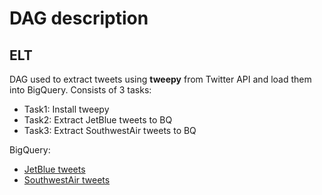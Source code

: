 # DAG description
## ELT

DAG used to extract tweets using **tweepy** from Twitter API and load them into BigQuery. Consists of 3 tasks:
-  Task1: Install tweepy
-  Task2: Extract JetBlue tweets to BQ
-  Task3: Extract SouthwestAir tweets to BQ

BigQuery:
- [JetBlue tweets](https://console.cloud.google.com/bigquery?hl=es&project=refactored-waddle&ws=!1m5!1m4!4m3!1srefactored-waddle!2stweets_extraction!3sJetBlue)
-  [SouthwestAir tweets](https://console.cloud.google.com/bigquery?hl=es&project=refactored-waddle&ws=!1m10!1m4!4m3!1srefactored-waddle!2stweets_extraction!3sJetBlue!1m4!4m3!1srefactored-waddle!2stweets_extraction!3sSouthwestAir)
